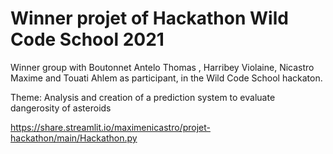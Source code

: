 # Winner projet of Hackathon Wild Code School 2021

Winner group with Boutonnet Antelo Thomas , Harribey Violaine, Nicastro Maxime and Touati Ahlem as participant, in the Wild Code School hackaton.

Theme: Analysis and creation of a prediction system to evaluate dangerosity of asteroids

https://share.streamlit.io/maximenicastro/projet-hackathon/main/Hackathon.py


